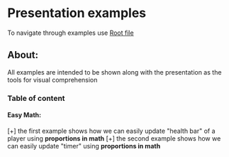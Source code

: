 # Presentation examples
To navigate through examples use [Root file](https://husakyurii.github.io/presentation-examples/.)
## About:
All examples are intended to be shown along with the presentation as the tools for visual comprehension

### Table of content
#### Easy Math:
[+] the first example shows how we can easily update "health bar" of a player using **proportions in math**
[+] the second example shows how we can easily update "timer" using **proportions in math**

